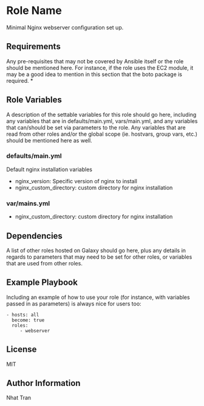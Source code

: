 Role Name
=========

Minimal Nginx webserver configuration set up.

Requirements
------------

Any pre-requisites that may not be covered by Ansible itself or the role should be mentioned here. For instance, if the role uses the EC2 module, it may be a good idea to mention in this section that the boto package is required.
* 

Role Variables
--------------

A description of the settable variables for this role should go here, including any variables that are in defaults/main.yml, vars/main.yml, and any variables that can/should be set via parameters to the role. Any variables that are read from other roles and/or the global scope (ie. hostvars, group vars, etc.) should be mentioned here as well.
### defaults/main.yml
Default nginx installation variables

* nginx_version: Specific version of nginx to install
* nginx_custom_directory: custom directory for nginx installation

### var/mains.yml
* nginx_custom_directory: custom directory for nginx installation

Dependencies
------------

A list of other roles hosted on Galaxy should go here, plus any details in regards to parameters that may need to be set for other roles, or variables that are used from other roles.

Example Playbook
----------------

Including an example of how to use your role (for instance, with variables passed in as parameters) is always nice for users too:

    - hosts: all
      become: true
      roles:
         - webserver

License
-------

MIT

Author Information
------------------

Nhat Tran